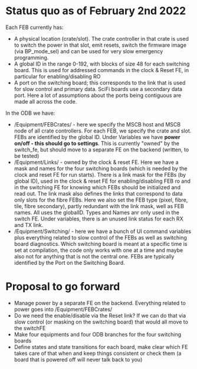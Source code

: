 # Status quo as of February 2nd 2022 #

Each FEB currently has:

* A physical location (crate/slot). The crate controller in that crate is used to switch the power in that slot, emit resets, switch the firmware image (via BP_mode_sel) and can be used for very slow emergency programming.
* A global ID in the range 0-192, with blocks of size 48 for each switching board. This is used for addressed commands in the clock & Reset FE, in particular for enabling/disabling RO
* A port on the switching board; this corresponds to the link that is used for slow control and primary data. SciFi boards use a secondary data port. Here a lot of assumptions about the ports being contiguous are made all across the code.

In the ODB we have:

* /Equipment/FEBCrates/ - here we specify the MSCB host and MSCB node of all crate controllers. For each FEB, we specify the crate and slot. FEBs are identified by the global ID. Under Variables we have **power on/off - this should go to settings**. This is currently "owned" by the switch_fe, but should move to a separate FE on the backend (written, to be tested)
* /Equipment/Links/ - owned by the clock & reset FE. Here we have a mask and names for the four switching boards (which is needed by the clock and reset FE for run starts). There is a link mask for the FEBs (by global ID), used in the clock & reset FE for enabling/disabling FEB ro and in the switching FE for knowing which FEBs should be initialized and read out. The link mask also defines the links that correspond to data only slots for the fibre FEBs. Here we also set the FEB type (pixel, fibre, tile, fibre secondary), partly redundant with the link mask, well as FEB names. All uses the globalID. Types and Names anr only used in the switch FE. Under variables, there is an unused link status for each RX and TX link.
* /Equipment/Switching/ - here we have a bunch of UI command variables plus everything related to slow control of the FEBs as well as switching board diagnostics. Which switching board is meant at a specific time is set at compilation, the code only works with one at a time and maybe also not for anything that is not the central one. FEBs are typically identified by the Port on the Switching Board.

# Proposal to go forward #

* Manage power by a separate FE on the backend. Everything related to power goes into /Equipment/FEBCrates/
* Do we need the enable/disable via the Reset link? If we can do that via slow control (or masking on the switching board) that would all move to the switchFE
* Make four equipments and four ODB branches for the four switching boards
* Define states and state transitions for each board, make clear which FE takes care of that when and keep things consistent or check them (a board that is powered off will never talk back to you)